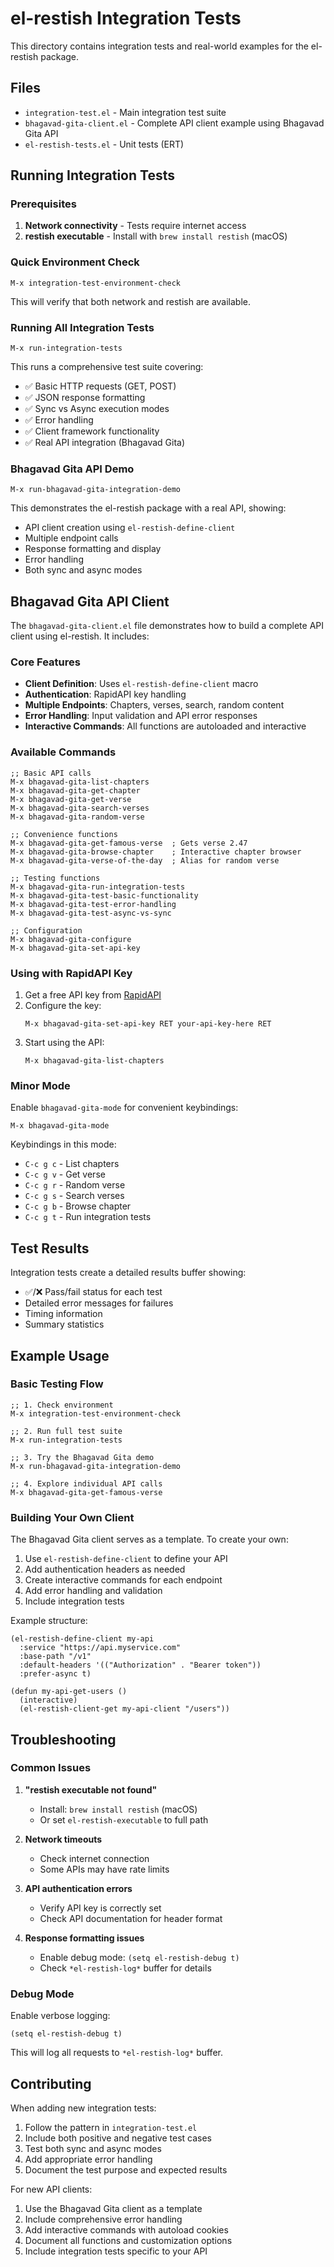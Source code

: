 # el-restish Integration Tests

This directory contains integration tests and real-world examples for the el-restish package.

## Files

- `integration-test.el` - Main integration test suite
- `bhagavad-gita-client.el` - Complete API client example using Bhagavad Gita API
- `el-restish-tests.el` - Unit tests (ERT)

## Running Integration Tests

### Prerequisites

1. **Network connectivity** - Tests require internet access
2. **restish executable** - Install with `brew install restish` (macOS)

### Quick Environment Check

```elisp
M-x integration-test-environment-check
```

This will verify that both network and restish are available.

### Running All Integration Tests

```elisp
M-x run-integration-tests
```

This runs a comprehensive test suite covering:

- ✅ Basic HTTP requests (GET, POST)
- ✅ JSON response formatting
- ✅ Sync vs Async execution modes
- ✅ Error handling
- ✅ Client framework functionality
- ✅ Real API integration (Bhagavad Gita)

### Bhagavad Gita API Demo

```elisp
M-x run-bhagavad-gita-integration-demo
```

This demonstrates the el-restish package with a real API, showing:

- API client creation using `el-restish-define-client`
- Multiple endpoint calls
- Response formatting and display
- Error handling
- Both sync and async modes

## Bhagavad Gita API Client

The `bhagavad-gita-client.el` file demonstrates how to build a complete API client using el-restish. It includes:

### Core Features

- **Client Definition**: Uses `el-restish-define-client` macro
- **Authentication**: RapidAPI key handling
- **Multiple Endpoints**: Chapters, verses, search, random content
- **Error Handling**: Input validation and API error responses
- **Interactive Commands**: All functions are autoloaded and interactive

### Available Commands

```elisp
;; Basic API calls
M-x bhagavad-gita-list-chapters
M-x bhagavad-gita-get-chapter
M-x bhagavad-gita-get-verse
M-x bhagavad-gita-search-verses
M-x bhagavad-gita-random-verse

;; Convenience functions
M-x bhagavad-gita-get-famous-verse  ; Gets verse 2.47
M-x bhagavad-gita-browse-chapter    ; Interactive chapter browser
M-x bhagavad-gita-verse-of-the-day  ; Alias for random verse

;; Testing functions
M-x bhagavad-gita-run-integration-tests
M-x bhagavad-gita-test-basic-functionality
M-x bhagavad-gita-test-error-handling
M-x bhagavad-gita-test-async-vs-sync

;; Configuration
M-x bhagavad-gita-configure
M-x bhagavad-gita-set-api-key
```

### Using with RapidAPI Key

1. Get a free API key from [RapidAPI](https://rapidapi.com/bhagavad-gita-bhagavad-gita-default/api/bhagavad-gita3)
2. Configure the key:
   ```elisp
   M-x bhagavad-gita-set-api-key RET your-api-key-here RET
   ```
3. Start using the API:
   ```elisp
   M-x bhagavad-gita-list-chapters
   ```

### Minor Mode

Enable `bhagavad-gita-mode` for convenient keybindings:

```elisp
M-x bhagavad-gita-mode
```

Keybindings in this mode:
- `C-c g c` - List chapters
- `C-c g v` - Get verse
- `C-c g r` - Random verse
- `C-c g s` - Search verses
- `C-c g b` - Browse chapter
- `C-c g t` - Run integration tests

## Test Results

Integration tests create a detailed results buffer showing:

- ✅/❌ Pass/fail status for each test
- Detailed error messages for failures
- Timing information
- Summary statistics

## Example Usage

### Basic Testing Flow

```elisp
;; 1. Check environment
M-x integration-test-environment-check

;; 2. Run full test suite
M-x run-integration-tests

;; 3. Try the Bhagavad Gita demo
M-x run-bhagavad-gita-integration-demo

;; 4. Explore individual API calls
M-x bhagavad-gita-get-famous-verse
```

### Building Your Own Client

The Bhagavad Gita client serves as a template. To create your own:

1. Use `el-restish-define-client` to define your API
2. Add authentication headers as needed
3. Create interactive commands for each endpoint
4. Add error handling and validation
5. Include integration tests

Example structure:
```elisp
(el-restish-define-client my-api
  :service "https://api.myservice.com"
  :base-path "/v1"
  :default-headers '(("Authorization" . "Bearer token"))
  :prefer-async t)

(defun my-api-get-users ()
  (interactive)
  (el-restish-client-get my-api-client "/users"))
```

## Troubleshooting

### Common Issues

1. **"restish executable not found"**
   - Install: `brew install restish` (macOS)
   - Or set `el-restish-executable` to full path

2. **Network timeouts**
   - Check internet connection
   - Some APIs may have rate limits

3. **API authentication errors**
   - Verify API key is correctly set
   - Check API documentation for header format

4. **Response formatting issues**
   - Enable debug mode: `(setq el-restish-debug t)`
   - Check `*el-restish-log*` buffer for details

### Debug Mode

Enable verbose logging:
```elisp
(setq el-restish-debug t)
```

This will log all requests to `*el-restish-log*` buffer.

## Contributing

When adding new integration tests:

1. Follow the pattern in `integration-test.el`
2. Include both positive and negative test cases
3. Test both sync and async modes
4. Add appropriate error handling
5. Document the test purpose and expected results

For new API clients:

1. Use the Bhagavad Gita client as a template
2. Include comprehensive error handling
3. Add interactive commands with autoload cookies
4. Document all functions and customization options
5. Include integration tests specific to your API